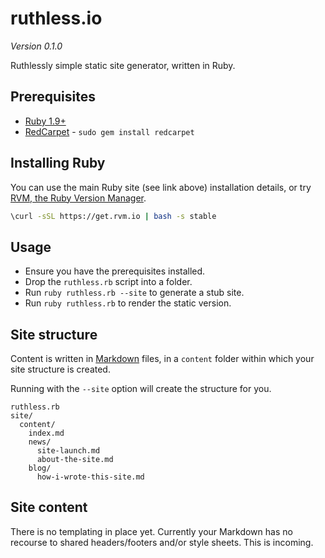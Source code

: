 # ruthless.io

*Version 0.1.0*

Ruthlessly simple static site generator, written in Ruby.

## Prerequisites

* [Ruby 1.9+](https://www.ruby-lang.org)
* [RedCarpet](https://github.com/vmg/redcarpet) - ```sudo gem install redcarpet```

## Installing Ruby

You can use the main Ruby site (see link above) installation details, or try [RVM, the Ruby Version Manager](https://rvm.io).

``` sh
\curl -sSL https://get.rvm.io | bash -s stable
```

## Usage

* Ensure you have the prerequisites installed.
* Drop the ```ruthless.rb``` script into a folder.
* Run ```ruby ruthless.rb --site``` to generate a stub site.
* Run ```ruby ruthless.rb``` to render the static version.

## Site structure

Content is written in [Markdown](https://daringfireball.net/projects/markdown/) files, in a ```content``` folder within which your site structure is created.

Running with the ```--site``` option will create the structure for you.

```
ruthless.rb
site/
  content/
    index.md
    news/
      site-launch.md
      about-the-site.md
    blog/
      how-i-wrote-this-site.md
```

## Site content

There is no templating in place yet. Currently your Markdown has no recourse to shared headers/footers and/or style sheets. This is incoming.
